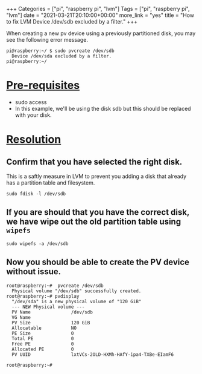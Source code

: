 +++
Categories = ["pi", "raspberry pi", "lvm"]
Tags = ["pi", "raspberry pi", "lvm"]
date = "2021-03-21T20:10:00+00:00"
more_link = "yes"
title = "How to fix LVM Device /dev/sdb excluded by a filter."
+++

When creating a new pv device using a previously partitioned disk, you may see the following error message.

```
pi@raspberry:~/ $ sudo pvcreate /dev/sdb
  Device /dev/sda excluded by a filter.
pi@raspberry:~/
```

<!--more-->
# [Pre-requisites](#pre-requisites)

- sudo access
- In this example, we'll be using the disk sdb but this should be replaced with your disk.

# [Resolution](#resolution)

## Confirm that you have selected the right disk.

This is a saftly measure in LVM to prevent you adding a disk that already has a partition table and filesystem.

```
sudo fdisk -l /dev/sdb
```

## If you are should that you have the correct disk, we have wipe out the old partition table using `wipefs`

```
sudo wipefs -a /dev/sdb
```

## Now you should be able to create the PV device without issue.

```
root@raspberry:~#  pvcreate /dev/sdb
  Physical volume "/dev/sdb" successfully created.
root@raspberry:~# pvdisplay
  "/dev/sda" is a new physical volume of "120 GiB"
  --- NEW Physical volume ---
  PV Name               /dev/sdb
  VG Name
  PV Size               120 GiB
  Allocatable           NO
  PE Size               0
  Total PE              0
  Free PE               0
  Allocated PE          0
  PV UUID               lxtVCs-2OLD-HXMh-HAfY-ipa4-TXBe-EIamF6

root@raspberry:~#
```
